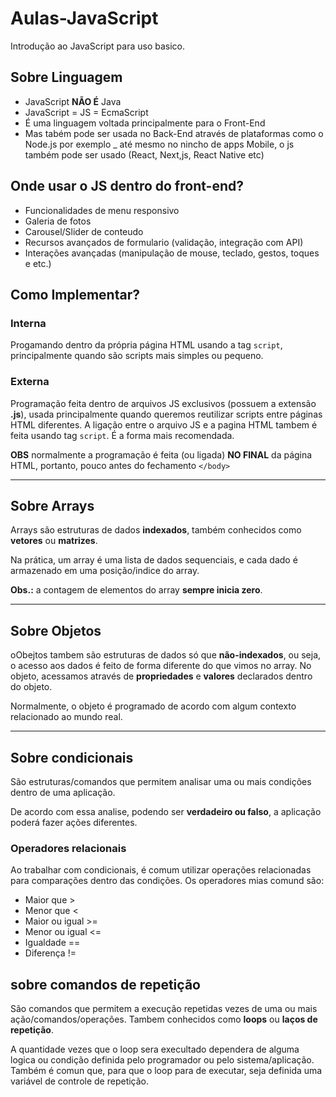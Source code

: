 # Aulas-JavaScript

Introdução ao JavaScript para uso basico.

## Sobre Linguagem

- JavaScript **NÃO É** Java
- JavaScript = JS = EcmaScript
- É uma linguagem voltada principalmente para o Front-End
- Mas tabém pode ser usada no Back-End através de plataformas
como o Node.js por exemplo
_ até mesmo no nincho de apps Mobile, o js também pode ser usado (React, Next,js, React Native etc)

## Onde usar o JS dentro do front-end?

- Funcionalidades de menu responsivo
- Galeria de fotos
- Carousel/Slider de conteudo
- Recursos avançados de formulario (validação, integração com API)
- Interações avançadas (manipulação de mouse, teclado, gestos, toques e etc.)

## Como Implementar?

### Interna

Progamando dentro da própria página HTML usando a tag `script`, principalmente quando são scripts mais simples ou pequeno.

### Externa

Programação feita dentro de arquivos JS exclusivos (possuem a extensão **.js**), usada principalmente quando queremos reutilizar scripts entre páginas HTML diferentes. A ligação entre o arquivo JS e a pagina HTML tambem é feita usando tag `script`. É a forma mais recomendada.

**OBS** normalmente a programação é feita (ou ligada) **NO FINAL** da página HTML, portanto, pouco antes do fechamento `</body>`

---

## Sobre Arrays

Arrays são estruturas de dados **indexados**, também conhecidos como **vetores** ou **matrizes**.

Na prática, um array é uma lista de dados sequenciais, e cada dado é armazenado em uma posição/indice do array.

**Obs.:** a contagem de elementos do array **sempre inicia zero**.

---

## Sobre Objetos

oObejtos tambem são estruturas de dados só que **não-indexados**, ou seja, o acesso aos dados é feito  de forma diferente do que vimos no array. No objeto, acessamos através de **propriedades** e **valores** declarados dentro do objeto.

Normalmente, o objeto é programado de acordo com algum contexto relacionado ao mundo real.

-------

## Sobre condicionais

São estruturas/comandos que permitem analisar uma ou mais condições dentro de uma aplicação.

De acordo com essa analise, podendo ser **verdadeiro ou falso**, a aplicação poderá fazer ações diferentes.

### Operadores relacionais

Ao trabalhar com condicionais, é comum utilizar operações relacionadas para comparações dentro das condições. Os operadores mias comund são:

- Maior que          >
- Menor que          <
- Maior ou igual    >=
- Menor ou igual    <= 
- Igualdade         ==
- Diferença         !=

## sobre comandos de repetição

São comandos que permitem a execução repetidas vezes de uma ou mais ação/comandos/operações. Tambem conhecidos como **loops** ou **laços de repetição**.

A quantidade vezes que o loop sera execultado dependera de alguma logica ou condição definida pelo programador ou pelo sistema/aplicação. Também é comun que, para que o loop para de executar, seja definida uma variável de controle de repetição.